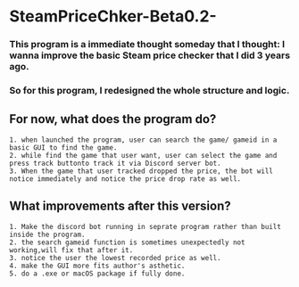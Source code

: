 # SteamPriceChker-Beta0.2-
### This program is a immediate thought someday that I thought: I wanna improve the basic Steam price checker that I did 3 years ago.
### So for this program, I redesigned the whole structure and logic.
## For now, what does the program do?
    1. when launched the program, user can search the game/ gameid in a basic GUI to find the game.
    2. while find the game that user want, user can select the game and press track buttonto track it via Discord server bot.
    3. When the game that user tracked dropped the price, the bot will notice immediately and notice the price drop rate as well.
## What improvements after this version?
    1. Make the discord bot running in seprate program rather than built inside the program.
    2. the search gameid function is sometimes unexpectedly not working,will fix that after it.
    3. notice the user the lowest recorded price as well.
    4. make the GUI more fits author's asthetic.
    5. do a .exe or macOS package if fully done.
